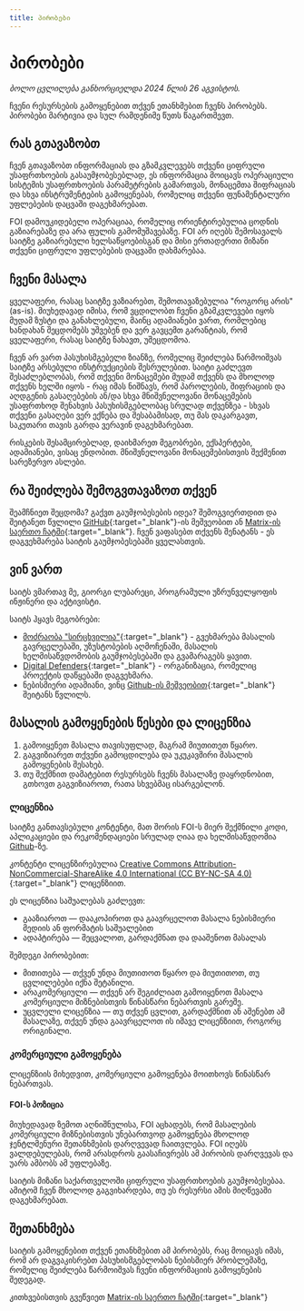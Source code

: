 ```yaml
---
title: პირობები
---
```


# პირობები

*ბოლო ცვლილება განხორციელდა 2024 წლის 26 აგვისტოს.*

ჩვენი რესურსების გამოყენებით თქვენ ეთანხმებით ჩვენს პირობებს. პირობები მარტივია და 
სულ რამდენიმე წუთს წაგართმევთ.


## რას გთავაზობთ

ჩვენ გთავაზობთ ინფორმაციას და გზამკვლევებს თქვენი ციფრული უსაფრთხოების გასაუმჯობესებლად, 
ეს ინფორმაცია მოიცავს ოპერაციული სისტემის უსაფრთხოების პარამეტრების გამართვას, მონაცემთა შიფრაციას
და სხვა ინსტრუმენტების გამოყენებას, რომელიც თქვენი ფუნამენტალური უფლებების დაცვაში დაგეხმარებათ.

FOI დამოუკიდებელი ოპერაციაა, რომელიც ორიენტირებულია ცოდნის გაზიარებაზე და არა 
ფულის გამომუშავებაზე. FOI არ იღებს შემოსავალს საიტზე გაზიარებული ხელსაწყოებისგან
და მისი ერთადერთი მიზანი თქვენი ციფრული უფლებების დაცვაში დახმარებაა.


## ჩვენი მასალა

ყველაფერი, რასაც საიტზე ვაზიარებთ, შემოთავაზებულია "როგორც არის" (as-is). მიუხედავად იმისა, 
რომ ვცდილობთ ჩვენი გზამკვლევები იყოს მუდამ ზუსტი და განახლებული, მაინც ადამიანები ვართ, რომლებიც
ხანდახან შეცდომებს უშვებენ და ვერ გავცემთ გარანტიას, რომ ყველაფერი, რასაც საიტზე ნახავთ, 
უშეცდომოა.

ჩვენ არ ვართ პასუხისმგებელი ზიანზე, რომელიც შეიძლება წარმოიშვას საიტზე არსებული ინსტრუქციების
შესრულებით. საიტი გაძლევთ შესაძლებლობას, რომ თქვენი მონაცემები მუდამ თქვენს და მხოლოდ
თქვენს ხელში იყოს - რაც იმას ნიშნავს, რომ პაროლების, შიფრაციის და აღდგენის გასაღებების ან/და სხვა
მნიშვნელოვანი მონაცემების უსაფრთხოდ შენახვის პასუხისმგებლობაც სრულად თქვენზეა - სხვას თქვენი
გასაღები ვერ ექნება და შესაბამისად, თუ მას დაკარგავთ, საკუთარი თავის გარდა ვერავინ დაგეხმარებათ.

რისკების შესამცირებლად, დაიხმარეთ მეგობრები, ექსპერტები, ადამიანები, ვისაც ენდობით.
მნიშვნელოვანი მონაცემებისთვის შექმენით სარეზერვო ასლები.


## რა შეიძლება შემოგვთავაზოთ თქვენ

შეამჩნიეთ შეცდომა? გაქვთ გაუმჯობესების იდეა? შემოგვიერთდით და შეიტანეთ წვლილი
[GitHub](https://github.com/foige/security.foi.ge){:target="_blank"}-ის მეშვეობით 
ან [Matrix-ის საერთო ჩატში](https://app.element.io/#/room/#foi:mozilla.org){:target="_blank"}. 
ჩვენ ვაფასებთ თქვენს შენატანს - ეს დაგვეხმარება საიტის გაუმჯობესებაში ყველასთვის.


## ვინ ვართ

საიტს ვმართავ მე, გიორგი ლუბარეცი, პროგრამული უზრუნველყოფის ინჟინერი და აქტივისტი.

საიტს ჰყავს მეგობრები:

- [მოძრაობა "სირცხვილია"](https://shame.ge/){:target="_blank"} - გვეხმარება მასალის გავრცელებაში, უზუსტობების აღმოჩენაში, მასალის ხელმისაწვდომობის გაუმჯობესებაში და გვამარაგებს ყავით.
- [Digital Defenders](https://www.digitaldefenders.org/){:target="_blank"} - ორგანიზაცია, რომელიც პროექტის დაწყებაში დაგვეხმარა.
- ნებისმიერი ადამიანი, ვინც [Github-ის მეშვეობით](https://github.com/foige/security.foi.ge){:target="_blank"} შეიტანს წვლილს.


## მასალის გამოყენების წესები და ლიცენზია

1. გამოიყენეთ მასალა თავისუფლად, მაგრამ მიუთითეთ წყარო.
2. გაგვიზიარეთ თქვენი გამოცდილება და უკუკავშირი მასალის გამოყენების შესახებ.
3. თუ შექმნით დამატებით რესურსებს ჩვენს მასალაზე დაყრდნობით, გთხოვთ გაგვიზიაროთ, რათა სხვებმაც ისარგებლონ.

### ლიცენზია

საიტზე განთავსებული კონტენტი, მათ შორის FOI-ს მიერ შექმნილი კოდი, აპლიკაციები და 
რეკომენდაციები სრულად ღიაა და ხელმისაწვდომია [Github](https://github.com/foige/security.foi.ge)-ზე.

კონტენტი ლიცენზირებულია [Creative Commons Attribution-NonCommercial-ShareAlike 4.0 International (CC BY-NC-SA 4.0)](https://github.com/foige/security.foi.ge/blob/main/LICENSE){:target="_blank"} ლიცენზიით.

ეს ლიცენზია საშუალებას გაძლევთ:

- გააზიაროთ — დააკოპიროთ და გაავრცელოთ მასალა ნებისმიერი მედიის ან ფორმატის საშუალებით
- ადაპტირება — შეცვალოთ, გარდაქმნათ და დააშენოთ მასალას

შემდეგი პირობებით:

- მითითება — თქვენ უნდა მიუთითოთ წყარო და მიუთითოთ, თუ ცვლილებები იქნა შეტანილი.
- არაკომერციული — თქვენ არ შეგიძლიათ გამოიყენოთ მასალა კომერციული მიზნებისთვის წინასწარი ნებართვის გარეშე.
- უცვლელი ლიცენზია — თუ თქვენ ცვლით, გარდაქმნით ან აშენებთ ამ მასალაზე, თქვენ უნდა გაავრცელოთ ის იმავე ლიცენზიით, როგორც ორიგინალი.

### კომერციული გამოყენება

ლიცენზიის მიხედვით, კომერციული გამოყენება მოითხოვს წინასწარ ნებართვას.

#### FOI-ს პოზიცია

მიუხედავად ზემოთ აღნიშნულისა, FOI აცხადებს, რომ მასალების კომერციული მიზნებისთვის უნებართვოდ
გამოყენება მხოლოდ ჯენტლმენური შეთანხმების დარღვევად ჩაითვლება. 
FOI იღებს ვალდებულებას, რომ არასდროს გაასაჩივრებს ამ პირობის დარღვევას და უარს ამბობს ამ უფლებაზე.


საიტის მიზანი საქართველოში ციფრული უსაფრთხოების გაუმჯობესებაა. ამიტომ ჩვენ მხოლოდ გაგვიხარდება, თუ 
ეს რესურსი ამის მიღწევაში დაგეხმარებათ.

## შეთანხმება

საიტის გამოყენებით თქვენ ეთანხმებით ამ პირობებს, რაც მოიცავს იმას, 
რომ არ დაგვაკისრებთ პასუხისმგებლობას ნებისმიერ პრობლემაზე, რომელიც შეიძლება წარმოიშვას ჩვენი 
ინფორმაციის გამოყენების შედეგად.

კითხვებისთვის გვეწვიეთ [Matrix-ის საერთო ჩატში](https://app.element.io/#/room/#foi:mozilla.org){:target="_blank"}